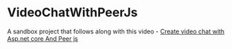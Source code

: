 # VideoChatWithPeerJs

A sandbox project that follows along with this video - [Create video chat with Asp.net core And Peer js](https://youtu.be/caJQoa9qLrk)

